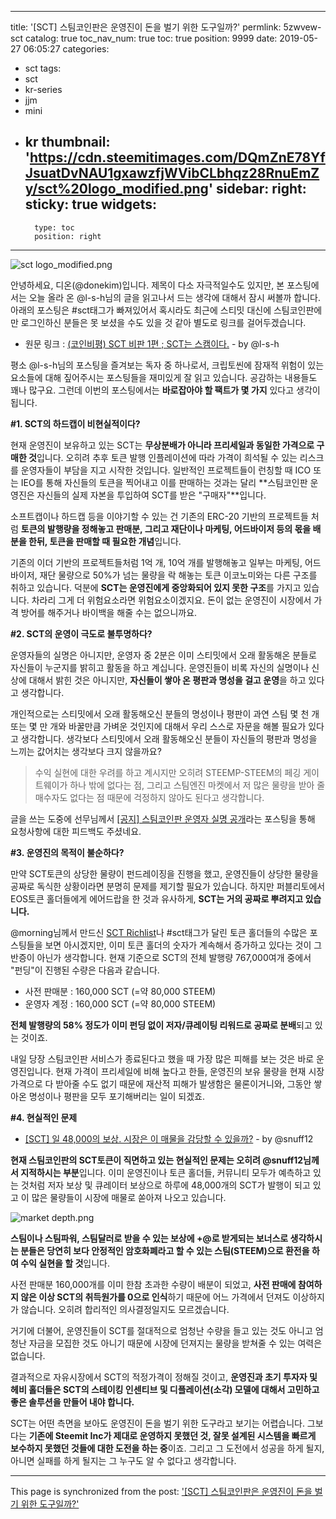 
---
title: '[SCT] 스팀코인판은 운영진이 돈을 벌기 위한 도구일까?'
permlink: 5zwvew-sct
catalog: true
toc_nav_num: true
toc: true
position: 9999
date: 2019-05-27 06:05:27
categories:
- sct
tags:
- sct
- kr-series
- jjm
- mini
- kr
thumbnail: 'https://cdn.steemitimages.com/DQmZnE78YfJsuatDvNAU1gxawzfjWVibCLbhqz28RnuEmZy/sct%20logo_modified.png'
sidebar:
    right:
        sticky: true
widgets:
    -
        type: toc
        position: right
---


![sct logo_modified.png](https://cdn.steemitimages.com/DQmZnE78YfJsuatDvNAU1gxawzfjWVibCLbhqz28RnuEmZy/sct%20logo_modified.png)


안녕하세요, 디온(@donekim)입니다. 제목이 다소 자극적일수도 있지만, 본 포스팅에서는 오늘 올라 온 @l-s-h님의 글을 읽고나서 드는 생각에 대해서 잠시 써볼까 합니다. 아래의 포스팅은 #sct태그가 빠져있어서 혹시라도 최근에 스티밋 대신에 스팀코인판에만 로그인하신 분들은 못 보셨을 수도 있을 것 같아 별도로 링크를 걸어두겠습니다. 

- 원문 링크 : [(코인비평) SCT 비판 1편 ; SCT는 스캠이다.](https://steemit.com/kr/@l-s-h/sct-1-sct) - by @l-s-h

평소 @l-s-h님의 포스팅을 즐겨보는 독자 중 하나로서, 크립토씬에 잠재적 위험이 있는 요소들에 대해 짚어주시는 포스팅들을 재미있게 잘 읽고 있습니다. 공감하는 내용들도 꽤나 많구요. 그런데 이번의 포스팅에서는 **바로잡아야 할 팩트가 몇 가지** 있다고 생각이 됩니다. 

**#1. SCT의 하드캡이 비현실적이다?**

현재 운영진이 보유하고 있는 SCT는 **무상분배가 아니라 프리세일과 동일한 가격으로 구매한 것**입니다. 오히려 추후 토큰 발행 인플레이션에 따라 가격이 희석될 수 있는 리스크를 운영자들이 부담을 지고 시작한 것입니다. 일반적인 프로젝트들이 런칭할 때 ICO 또는 IEO를 통해 자신들의 토큰을 찍어내고 이를 판매하는 것과는 달리 **스팀코인판 운영진은 자신들의 실제 자본을 투입하여 SCT를 받은 "구매자"**입니다.

소프트캡이나 하드캡 등을 이야기할 수 있는 건 기존의 ERC-20 기반의 프로젝트들 처럼 **토큰의 발행량을 정해놓고 판매분, 그리고 재단이나 마케팅, 어드바이저 등의 몫을 배분을 한뒤, 토큰을 판매할 때 필요한 개념**입니다. 

기존의 이더 기반의 프로젝트들처럼 1억 개, 10억 개를 발행해놓고 일부는 마케팅, 어드바이저, 재단 물량으로 50%가 넘는 물량을 락 해놓는 토큰 이코노미와는 다른 구조를 취하고 있습니다. 덕분에 **SCT는 운영진에게 중앙화되어 있지 못한 구조**를 가지고 있습니다. 차라리 그게 더 위험요소라면 위험요소이겠지요. 돈이 없는 운영진이 시장에서 가격 방어를 해주거나 바이백을 해줄 수는 없으니까요.

**#2. SCT의 운영이 극도로 불투명하다?**

운영자들의 실명은 아니지만, 운영자 중 2분은 이미 스티밋에서 오래 활동해온 분들로 자신들이 누군지를 밝히고 활동을 하고 계십니다. 운영진들이 비록 자신의 실명이나 신상에 대해서 밝힌 것은 아니지만, **자신들이 쌓아 온 평판과 명성을 걸고 운영**을 하고 있다고 생각합니다.

개인적으로는 스티밋에서 오래 활동해오신 분들의 명성이나 평판이 과연 스팀 몇 천 개 또는 몇 만 개와 바꿀만큼 가벼운 것인지에 대해서 우리 스스로 자문을 해볼 필요가 있다고 생각합니다. 생각보다 스티밋에서 오래 활동해오신 분들이 자신들의 평판과 명성을 느끼는 값어치는 생각보다 크지 않을까요?

> 수익 실현에 대한 우려를 하고 계시지만 오히려 STEEMP-STEEM의 페깅 게이트웨이가 하나 밖에 없다는 점, 그리고 스팀엔진 마켓에서 저 많은 물량을 받아 줄 매수자도 없다는 점 때문에 걱정하지 않아도 된다고 생각합니다. 

글을 쓰는 도중에 선무님께서 [[공지] 스팀코인판 운영자 실명 공개](https://www.steemcoinpan.com/sct/@sct/6oxmhx)라는 포스팅을 통해 요청사항에 대한 피드백도 주셨네요.

**#3. 운영진의 목적이 불순하다?**

만약 SCT토큰의 상당한 물량이 펀드레이징을 진행을 했고, 운영진들이 상당한 물량을 공짜로 독식한 상황이라면 분명히 문제를 제기할 필요가 있습니다. 하지만 퍼블리토에서 EOS토큰 홀더들에게 에어드랍을 한 것과 유사하게, **SCT는 거의 공짜로 뿌려지고 있습니다.** 

@morning님께서 만드신 [SCT Richlist](https://coin-on.com/rich)나 #sct태그가 달린 토큰 홀더들의 수많은 포스팅들을 보면 아시겠지만, 이미 토큰 홀더의 숫자가 계속해서 증가하고 있다는 것이 그 반증이 아닌가 생각합니다. 현재 기준으로 SCT의 전체 발행량 767,000여개 중에서 "펀딩"이 진행된 수량은 다음과 같습니다.

- 사전 판매분 : 160,000 SCT (=약 80,000 STEEM)
- 운영자 계정 : 160,000 SCT (=약 80,000 STEEM)

**전체 발행량의 58% 정도가 이미 펀딩 없이 저자/큐레이팅 리워드로 공짜로 분배**되고 있는 것이죠.


내일 당장 스팀코인판 서비스가 종료된다고 했을 때 가장 많은 피해를 보는 것은 바로 운영진입니다. 현재 가격이 프리세일에 비해 높다고 한들, 운영진의 보유 물량을 현재 시장가격으로 다 받아줄 수도 없기 때문에 재산적 피해가 발생함은 물론이거니와, 그동안 쌓아온 명성이나 평판을 모두 포기해버리는 일이 되겠죠.

**#4. 현실적인 문제**

- [[SCT] 일 48,000의 보상. 시장은 이 매물을 감당할 수 있을까?](https://www.steemcoinpan.com/sct/@snuff12/sct-48-000) - by @snuff12

**현재 스팀코인판의 SCT토큰이 직면하고 있는 현실적인 문제는 오히려 @snuff12님께서 지적하시는 부분**입니다. 이미 운영진이나 토큰 홀더들, 커뮤니티 모두가 예측하고 있는 것처럼 저자 보상 및 큐레이터 보상으로 하루에 48,000개의 SCT가 발행이 되고 있고 이 많은 물량들이 시장에 매물로 쏟아져 나오고 있습니다.

![market depth.png](https://cdn.steemitimages.com/DQmQzcUceTGMpWDhCFpXcvrbq4YHUgASwvbfafXjbiFDrFW/market%20depth.png)

**스팀이나 스팀파워, 스팀달러로 받을 수 있는 보상에 +@로 받게되는 보너스로 생각하시는 분들은 당연히 보다 안정적인 암호화폐라고 할 수 있는 스팀(STEEM)으로 환전을 하여 수익 실현을 할 것**입니다. 

사전 판매분 160,000개를 이미 한참 초과한 수량이 배분이 되었고, **사전 판매에 참여하지 않은 이상 SCT의 취득원가를 0으로 인식**하기 때문에 어느 가격에서 던져도 이상하지가 않습니다. 오히려 합리적인 의사결정일지도 모르겠습니다. 

거기에 더불어, 운영진들이 SCT를 절대적으로 엄청난 수량을 들고 있는 것도 아니고 엄청난 자금을 모집한 것도 아니기 때문에 시장에 던져지는 물량을 받쳐줄 수 있는 여력은 없습니다.

결과적으로 자유시장에서 SCT의 적정가격이 정해질 것이고, **운영진과 초기 투자자 및 헤비 홀더들은 SCT의 스테이킹 인센티브 및 디플레이션(소각) 모델에 대해서 고민하고 좋은 솔루션을 만들어 내야 합니다.**


SCT는 어떤 측면을 보아도 운영진이 돈을 벌기 위한 도구라고 보기는 어렵습니다. 그보다는 **기존에 Steemit Inc가 제대로 운영하지 못했던 것, 잘못 설계된 시스템을 빠르게 보수하지 못했던 것들에 대한 도전을 하는 중**이죠.  그리고 그 도전에서 성공을 하게 될지, 아니면 실패를 하게 될지는 그 누구도 알 수 없다고 생각합니다.

- - -

This page is synchronized from the post: ['[SCT] 스팀코인판은 운영진이 돈을 벌기 위한 도구일까?'](https://steemit.com/@donekim/5zwvew-sct)
